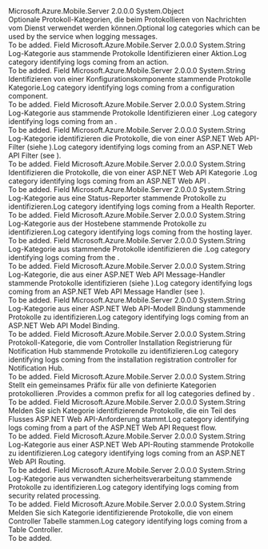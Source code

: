 <Type Name="LogCategories" FullName="Microsoft.Azure.Mobile.Server.LogCategories">
  <TypeSignature Language="C#" Value="public static class LogCategories" />
  <TypeSignature Language="ILAsm" Value=".class public auto ansi abstract sealed beforefieldinit LogCategories extends System.Object" />
  <TypeSignature Language="DocId" Value="T:Microsoft.Azure.Mobile.Server.LogCategories" />
  <TypeSignature Language="VB.NET" Value="Public Class LogCategories" />
  <TypeSignature Language="F#" Value="type LogCategories = class" />
  <AssemblyInfo>
    <AssemblyName>Microsoft.Azure.Mobile.Server</AssemblyName>
    <AssemblyVersion>2.0.0.0</AssemblyVersion>
  </AssemblyInfo>
  <Base>
    <BaseTypeName>System.Object</BaseTypeName>
  </Base>
  <Interfaces />
  <Docs>
    <summary>
            <span data-ttu-id="c9b68-101">Optionale Protokoll-Kategorien, die beim Protokollieren von Nachrichten vom Dienst verwendet werden können.</span><span class="sxs-lookup"><span data-stu-id="c9b68-101">Optional log categories which can be used by the service when logging messages.</span></span>
            </summary>
    <remarks>To be added.</remarks>
  </Docs>
  <Members>
    <Member MemberName="Action">
      <MemberSignature Language="C#" Value="public static readonly string Action;" />
      <MemberSignature Language="ILAsm" Value=".field public static initonly string Action" />
      <MemberSignature Language="DocId" Value="F:Microsoft.Azure.Mobile.Server.LogCategories.Action" />
      <MemberSignature Language="VB.NET" Value="Public Shared ReadOnly Action As String " />
      <MemberSignature Language="F#" Value=" staticval mutable Action : string" Usage="Microsoft.Azure.Mobile.Server.LogCategories.Action" />
      <MemberType>Field</MemberType>
      <AssemblyInfo>
        <AssemblyName>Microsoft.Azure.Mobile.Server</AssemblyName>
        <AssemblyVersion>2.0.0.0</AssemblyVersion>
      </AssemblyInfo>
      <ReturnValue>
        <ReturnType>System.String</ReturnType>
      </ReturnValue>
      <Docs>
        <summary>
            <span data-ttu-id="c9b68-102">Log-Kategorie aus stammende Protokolle Identifizieren einer <see cref="T:System.Web.Http.ApiController" /> Aktion.</span><span class="sxs-lookup"><span data-stu-id="c9b68-102">Log category identifying logs coming from an <see cref="T:System.Web.Http.ApiController" /> action.</span></span>
            </summary>
        <remarks>To be added.</remarks>
      </Docs>
    </Member>
    <Member MemberName="Config">
      <MemberSignature Language="C#" Value="public static readonly string Config;" />
      <MemberSignature Language="ILAsm" Value=".field public static initonly string Config" />
      <MemberSignature Language="DocId" Value="F:Microsoft.Azure.Mobile.Server.LogCategories.Config" />
      <MemberSignature Language="VB.NET" Value="Public Shared ReadOnly Config As String " />
      <MemberSignature Language="F#" Value=" staticval mutable Config : string" Usage="Microsoft.Azure.Mobile.Server.LogCategories.Config" />
      <MemberType>Field</MemberType>
      <AssemblyInfo>
        <AssemblyName>Microsoft.Azure.Mobile.Server</AssemblyName>
        <AssemblyVersion>2.0.0.0</AssemblyVersion>
      </AssemblyInfo>
      <ReturnValue>
        <ReturnType>System.String</ReturnType>
      </ReturnValue>
      <Docs>
        <summary>
            <span data-ttu-id="c9b68-103">Identifizieren von einer Konfigurationskomponente stammende Protokolle Kategorie.</span><span class="sxs-lookup"><span data-stu-id="c9b68-103">Log category identifying logs coming from a configuration component.</span></span>
            </summary>
        <remarks>To be added.</remarks>
      </Docs>
    </Member>
    <Member MemberName="Controllers">
      <MemberSignature Language="C#" Value="public static readonly string Controllers;" />
      <MemberSignature Language="ILAsm" Value=".field public static initonly string Controllers" />
      <MemberSignature Language="DocId" Value="F:Microsoft.Azure.Mobile.Server.LogCategories.Controllers" />
      <MemberSignature Language="VB.NET" Value="Public Shared ReadOnly Controllers As String " />
      <MemberSignature Language="F#" Value=" staticval mutable Controllers : string" Usage="Microsoft.Azure.Mobile.Server.LogCategories.Controllers" />
      <MemberType>Field</MemberType>
      <AssemblyInfo>
        <AssemblyName>Microsoft.Azure.Mobile.Server</AssemblyName>
        <AssemblyVersion>2.0.0.0</AssemblyVersion>
      </AssemblyInfo>
      <ReturnValue>
        <ReturnType>System.String</ReturnType>
      </ReturnValue>
      <Docs>
        <summary>
            <span data-ttu-id="c9b68-104">Log-Kategorie aus stammende Protokolle Identifizieren einer <see cref="T:System.Web.Http.ApiController" />.</span><span class="sxs-lookup"><span data-stu-id="c9b68-104">Log category identifying logs coming from an <see cref="T:System.Web.Http.ApiController" />.</span></span>
            </summary>
        <remarks>To be added.</remarks>
      </Docs>
    </Member>
    <Member MemberName="Filters">
      <MemberSignature Language="C#" Value="public static readonly string Filters;" />
      <MemberSignature Language="ILAsm" Value=".field public static initonly string Filters" />
      <MemberSignature Language="DocId" Value="F:Microsoft.Azure.Mobile.Server.LogCategories.Filters" />
      <MemberSignature Language="VB.NET" Value="Public Shared ReadOnly Filters As String " />
      <MemberSignature Language="F#" Value=" staticval mutable Filters : string" Usage="Microsoft.Azure.Mobile.Server.LogCategories.Filters" />
      <MemberType>Field</MemberType>
      <AssemblyInfo>
        <AssemblyName>Microsoft.Azure.Mobile.Server</AssemblyName>
        <AssemblyVersion>2.0.0.0</AssemblyVersion>
      </AssemblyInfo>
      <ReturnValue>
        <ReturnType>System.String</ReturnType>
      </ReturnValue>
      <Docs>
        <summary>
            <span data-ttu-id="c9b68-105">Log-Kategorie identifizieren die Protokolle, die von einer ASP.NET Web API-Filter (siehe <see cref="T:System.Web.Http.Filters.IFilter" />).</span><span class="sxs-lookup"><span data-stu-id="c9b68-105">Log category identifying logs coming from an ASP.NET Web API Filter (see <see cref="T:System.Web.Http.Filters.IFilter" />).</span></span>
            </summary>
        <remarks>To be added.</remarks>
      </Docs>
    </Member>
    <Member MemberName="Formatting">
      <MemberSignature Language="C#" Value="public static readonly string Formatting;" />
      <MemberSignature Language="ILAsm" Value=".field public static initonly string Formatting" />
      <MemberSignature Language="DocId" Value="F:Microsoft.Azure.Mobile.Server.LogCategories.Formatting" />
      <MemberSignature Language="VB.NET" Value="Public Shared ReadOnly Formatting As String " />
      <MemberSignature Language="F#" Value=" staticval mutable Formatting : string" Usage="Microsoft.Azure.Mobile.Server.LogCategories.Formatting" />
      <MemberType>Field</MemberType>
      <AssemblyInfo>
        <AssemblyName>Microsoft.Azure.Mobile.Server</AssemblyName>
        <AssemblyVersion>2.0.0.0</AssemblyVersion>
      </AssemblyInfo>
      <ReturnValue>
        <ReturnType>System.String</ReturnType>
      </ReturnValue>
      <Docs>
        <summary>
            <span data-ttu-id="c9b68-106">Identifizieren die Protokolle, die von einer ASP.NET Web API Kategorie <see cref="T:System.Net.Http.Formatting.MediaTypeFormatter" />.</span><span class="sxs-lookup"><span data-stu-id="c9b68-106">Log category identifying logs coming from an ASP.NET Web API <see cref="T:System.Net.Http.Formatting.MediaTypeFormatter" />.</span></span>
            </summary>
        <remarks>To be added.</remarks>
      </Docs>
    </Member>
    <Member MemberName="HealthReporter">
      <MemberSignature Language="C#" Value="public static readonly string HealthReporter;" />
      <MemberSignature Language="ILAsm" Value=".field public static initonly string HealthReporter" />
      <MemberSignature Language="DocId" Value="F:Microsoft.Azure.Mobile.Server.LogCategories.HealthReporter" />
      <MemberSignature Language="VB.NET" Value="Public Shared ReadOnly HealthReporter As String " />
      <MemberSignature Language="F#" Value=" staticval mutable HealthReporter : string" Usage="Microsoft.Azure.Mobile.Server.LogCategories.HealthReporter" />
      <MemberType>Field</MemberType>
      <AssemblyInfo>
        <AssemblyName>Microsoft.Azure.Mobile.Server</AssemblyName>
        <AssemblyVersion>2.0.0.0</AssemblyVersion>
      </AssemblyInfo>
      <ReturnValue>
        <ReturnType>System.String</ReturnType>
      </ReturnValue>
      <Docs>
        <summary>
            <span data-ttu-id="c9b68-107">Log-Kategorie aus eine Status-Reporter stammende Protokolle zu identifizieren.</span><span class="sxs-lookup"><span data-stu-id="c9b68-107">Log category identifying logs coming from a Health Reporter.</span></span>
            </summary>
        <remarks>To be added.</remarks>
      </Docs>
    </Member>
    <Member MemberName="Hosting">
      <MemberSignature Language="C#" Value="public static readonly string Hosting;" />
      <MemberSignature Language="ILAsm" Value=".field public static initonly string Hosting" />
      <MemberSignature Language="DocId" Value="F:Microsoft.Azure.Mobile.Server.LogCategories.Hosting" />
      <MemberSignature Language="VB.NET" Value="Public Shared ReadOnly Hosting As String " />
      <MemberSignature Language="F#" Value=" staticval mutable Hosting : string" Usage="Microsoft.Azure.Mobile.Server.LogCategories.Hosting" />
      <MemberType>Field</MemberType>
      <AssemblyInfo>
        <AssemblyName>Microsoft.Azure.Mobile.Server</AssemblyName>
        <AssemblyVersion>2.0.0.0</AssemblyVersion>
      </AssemblyInfo>
      <ReturnValue>
        <ReturnType>System.String</ReturnType>
      </ReturnValue>
      <Docs>
        <summary>
            <span data-ttu-id="c9b68-108">Log-Kategorie aus der Hostebene stammende Protokolle zu identifizieren.</span><span class="sxs-lookup"><span data-stu-id="c9b68-108">Log category identifying logs coming from the hosting layer.</span></span>
            </summary>
        <remarks>To be added.</remarks>
      </Docs>
    </Member>
    <Member MemberName="JobsController">
      <MemberSignature Language="C#" Value="public static readonly string JobsController;" />
      <MemberSignature Language="ILAsm" Value=".field public static initonly string JobsController" />
      <MemberSignature Language="DocId" Value="F:Microsoft.Azure.Mobile.Server.LogCategories.JobsController" />
      <MemberSignature Language="VB.NET" Value="Public Shared ReadOnly JobsController As String " />
      <MemberSignature Language="F#" Value=" staticval mutable JobsController : string" Usage="Microsoft.Azure.Mobile.Server.LogCategories.JobsController" />
      <MemberType>Field</MemberType>
      <AssemblyInfo>
        <AssemblyName>Microsoft.Azure.Mobile.Server</AssemblyName>
        <AssemblyVersion>2.0.0.0</AssemblyVersion>
      </AssemblyInfo>
      <ReturnValue>
        <ReturnType>System.String</ReturnType>
      </ReturnValue>
      <Docs>
        <summary>
            <span data-ttu-id="c9b68-109">Log-Kategorie aus stammende Protokolle identifizieren die <see cref="F:Microsoft.Azure.Mobile.Server.LogCategories.JobsController" />.</span><span class="sxs-lookup"><span data-stu-id="c9b68-109">Log category identifying logs coming from the <see cref="F:Microsoft.Azure.Mobile.Server.LogCategories.JobsController" />.</span></span>
            </summary>
        <remarks>To be added.</remarks>
      </Docs>
    </Member>
    <Member MemberName="MessageHandlers">
      <MemberSignature Language="C#" Value="public static readonly string MessageHandlers;" />
      <MemberSignature Language="ILAsm" Value=".field public static initonly string MessageHandlers" />
      <MemberSignature Language="DocId" Value="F:Microsoft.Azure.Mobile.Server.LogCategories.MessageHandlers" />
      <MemberSignature Language="VB.NET" Value="Public Shared ReadOnly MessageHandlers As String " />
      <MemberSignature Language="F#" Value=" staticval mutable MessageHandlers : string" Usage="Microsoft.Azure.Mobile.Server.LogCategories.MessageHandlers" />
      <MemberType>Field</MemberType>
      <AssemblyInfo>
        <AssemblyName>Microsoft.Azure.Mobile.Server</AssemblyName>
        <AssemblyVersion>2.0.0.0</AssemblyVersion>
      </AssemblyInfo>
      <ReturnValue>
        <ReturnType>System.String</ReturnType>
      </ReturnValue>
      <Docs>
        <summary>
            <span data-ttu-id="c9b68-110">Log-Kategorie, die aus einer ASP.NET Web API Message-Handler stammende Protokolle identifizieren (siehe <see cref="T:System.Net.Http.DelegatingHandler" />).</span><span class="sxs-lookup"><span data-stu-id="c9b68-110">Log category identifying logs coming from an ASP.NET Web API Message Handler (see <see cref="T:System.Net.Http.DelegatingHandler" />).</span></span>
            </summary>
        <remarks>To be added.</remarks>
      </Docs>
    </Member>
    <Member MemberName="ModelBinding">
      <MemberSignature Language="C#" Value="public static readonly string ModelBinding;" />
      <MemberSignature Language="ILAsm" Value=".field public static initonly string ModelBinding" />
      <MemberSignature Language="DocId" Value="F:Microsoft.Azure.Mobile.Server.LogCategories.ModelBinding" />
      <MemberSignature Language="VB.NET" Value="Public Shared ReadOnly ModelBinding As String " />
      <MemberSignature Language="F#" Value=" staticval mutable ModelBinding : string" Usage="Microsoft.Azure.Mobile.Server.LogCategories.ModelBinding" />
      <MemberType>Field</MemberType>
      <AssemblyInfo>
        <AssemblyName>Microsoft.Azure.Mobile.Server</AssemblyName>
        <AssemblyVersion>2.0.0.0</AssemblyVersion>
      </AssemblyInfo>
      <ReturnValue>
        <ReturnType>System.String</ReturnType>
      </ReturnValue>
      <Docs>
        <summary>
            <span data-ttu-id="c9b68-111">Log-Kategorie aus einer ASP.NET Web API-Modell Bindung stammende Protokolle zu identifizieren.</span><span class="sxs-lookup"><span data-stu-id="c9b68-111">Log category identifying logs coming from an ASP.NET Web API Model Binding.</span></span>
            </summary>
        <remarks>To be added.</remarks>
      </Docs>
    </Member>
    <Member MemberName="NotificationControllers">
      <MemberSignature Language="C#" Value="public static readonly string NotificationControllers;" />
      <MemberSignature Language="ILAsm" Value=".field public static initonly string NotificationControllers" />
      <MemberSignature Language="DocId" Value="F:Microsoft.Azure.Mobile.Server.LogCategories.NotificationControllers" />
      <MemberSignature Language="VB.NET" Value="Public Shared ReadOnly NotificationControllers As String " />
      <MemberSignature Language="F#" Value=" staticval mutable NotificationControllers : string" Usage="Microsoft.Azure.Mobile.Server.LogCategories.NotificationControllers" />
      <MemberType>Field</MemberType>
      <AssemblyInfo>
        <AssemblyName>Microsoft.Azure.Mobile.Server</AssemblyName>
        <AssemblyVersion>2.0.0.0</AssemblyVersion>
      </AssemblyInfo>
      <ReturnValue>
        <ReturnType>System.String</ReturnType>
      </ReturnValue>
      <Docs>
        <summary>
            <span data-ttu-id="c9b68-112">Protokoll-Kategorie, die vom Controller Installation Registrierung für Notification Hub stammende Protokolle zu identifizieren.</span><span class="sxs-lookup"><span data-stu-id="c9b68-112">Log category identifying logs coming from the installation registration controller for Notification Hub.</span></span>
            </summary>
        <remarks>To be added.</remarks>
      </Docs>
    </Member>
    <Member MemberName="Prefix">
      <MemberSignature Language="C#" Value="public static readonly string Prefix;" />
      <MemberSignature Language="ILAsm" Value=".field public static initonly string Prefix" />
      <MemberSignature Language="DocId" Value="F:Microsoft.Azure.Mobile.Server.LogCategories.Prefix" />
      <MemberSignature Language="VB.NET" Value="Public Shared ReadOnly Prefix As String " />
      <MemberSignature Language="F#" Value=" staticval mutable Prefix : string" Usage="Microsoft.Azure.Mobile.Server.LogCategories.Prefix" />
      <MemberType>Field</MemberType>
      <AssemblyInfo>
        <AssemblyName>Microsoft.Azure.Mobile.Server</AssemblyName>
        <AssemblyVersion>2.0.0.0</AssemblyVersion>
      </AssemblyInfo>
      <ReturnValue>
        <ReturnType>System.String</ReturnType>
      </ReturnValue>
      <Docs>
        <summary>
            <span data-ttu-id="c9b68-113">Stellt ein gemeinsames Präfix für alle von definierte Kategorien protokollieren <see cref="T:Microsoft.Azure.Mobile.Server.LogCategories" />.</span><span class="sxs-lookup"><span data-stu-id="c9b68-113">Provides a common prefix for all log categories defined by <see cref="T:Microsoft.Azure.Mobile.Server.LogCategories" />.</span></span>
            </summary>
        <remarks>To be added.</remarks>
      </Docs>
    </Member>
    <Member MemberName="Request">
      <MemberSignature Language="C#" Value="public static readonly string Request;" />
      <MemberSignature Language="ILAsm" Value=".field public static initonly string Request" />
      <MemberSignature Language="DocId" Value="F:Microsoft.Azure.Mobile.Server.LogCategories.Request" />
      <MemberSignature Language="VB.NET" Value="Public Shared ReadOnly Request As String " />
      <MemberSignature Language="F#" Value=" staticval mutable Request : string" Usage="Microsoft.Azure.Mobile.Server.LogCategories.Request" />
      <MemberType>Field</MemberType>
      <AssemblyInfo>
        <AssemblyName>Microsoft.Azure.Mobile.Server</AssemblyName>
        <AssemblyVersion>2.0.0.0</AssemblyVersion>
      </AssemblyInfo>
      <ReturnValue>
        <ReturnType>System.String</ReturnType>
      </ReturnValue>
      <Docs>
        <summary>
            <span data-ttu-id="c9b68-114">Melden Sie sich Kategorie identifizierende Protokolle, die ein Teil des Flusses ASP.NET Web API-Anforderung stammt.</span><span class="sxs-lookup"><span data-stu-id="c9b68-114">Log category identifying logs coming from a part of the ASP.NET Web API Request flow.</span></span>
            </summary>
        <remarks>To be added.</remarks>
      </Docs>
    </Member>
    <Member MemberName="Routing">
      <MemberSignature Language="C#" Value="public static readonly string Routing;" />
      <MemberSignature Language="ILAsm" Value=".field public static initonly string Routing" />
      <MemberSignature Language="DocId" Value="F:Microsoft.Azure.Mobile.Server.LogCategories.Routing" />
      <MemberSignature Language="VB.NET" Value="Public Shared ReadOnly Routing As String " />
      <MemberSignature Language="F#" Value=" staticval mutable Routing : string" Usage="Microsoft.Azure.Mobile.Server.LogCategories.Routing" />
      <MemberType>Field</MemberType>
      <AssemblyInfo>
        <AssemblyName>Microsoft.Azure.Mobile.Server</AssemblyName>
        <AssemblyVersion>2.0.0.0</AssemblyVersion>
      </AssemblyInfo>
      <ReturnValue>
        <ReturnType>System.String</ReturnType>
      </ReturnValue>
      <Docs>
        <summary>
            <span data-ttu-id="c9b68-115">Log-Kategorie aus einer ASP.NET Web API-Routing stammende Protokolle zu identifizieren.</span><span class="sxs-lookup"><span data-stu-id="c9b68-115">Log category identifying logs coming from an ASP.NET Web API Routing.</span></span>
            </summary>
        <remarks>To be added.</remarks>
      </Docs>
    </Member>
    <Member MemberName="Security">
      <MemberSignature Language="C#" Value="public static readonly string Security;" />
      <MemberSignature Language="ILAsm" Value=".field public static initonly string Security" />
      <MemberSignature Language="DocId" Value="F:Microsoft.Azure.Mobile.Server.LogCategories.Security" />
      <MemberSignature Language="VB.NET" Value="Public Shared ReadOnly Security As String " />
      <MemberSignature Language="F#" Value=" staticval mutable Security : string" Usage="Microsoft.Azure.Mobile.Server.LogCategories.Security" />
      <MemberType>Field</MemberType>
      <AssemblyInfo>
        <AssemblyName>Microsoft.Azure.Mobile.Server</AssemblyName>
        <AssemblyVersion>2.0.0.0</AssemblyVersion>
      </AssemblyInfo>
      <ReturnValue>
        <ReturnType>System.String</ReturnType>
      </ReturnValue>
      <Docs>
        <summary>
            <span data-ttu-id="c9b68-116">Log-Kategorie aus verwandten sicherheitsverarbeitung stammende Protokolle zu identifizieren.</span><span class="sxs-lookup"><span data-stu-id="c9b68-116">Log category identifying logs coming from security related processing.</span></span>
            </summary>
        <remarks>To be added.</remarks>
      </Docs>
    </Member>
    <Member MemberName="TableControllers">
      <MemberSignature Language="C#" Value="public static readonly string TableControllers;" />
      <MemberSignature Language="ILAsm" Value=".field public static initonly string TableControllers" />
      <MemberSignature Language="DocId" Value="F:Microsoft.Azure.Mobile.Server.LogCategories.TableControllers" />
      <MemberSignature Language="VB.NET" Value="Public Shared ReadOnly TableControllers As String " />
      <MemberSignature Language="F#" Value=" staticval mutable TableControllers : string" Usage="Microsoft.Azure.Mobile.Server.LogCategories.TableControllers" />
      <MemberType>Field</MemberType>
      <AssemblyInfo>
        <AssemblyName>Microsoft.Azure.Mobile.Server</AssemblyName>
        <AssemblyVersion>2.0.0.0</AssemblyVersion>
      </AssemblyInfo>
      <ReturnValue>
        <ReturnType>System.String</ReturnType>
      </ReturnValue>
      <Docs>
        <summary>
            <span data-ttu-id="c9b68-117">Melden Sie sich Kategorie identifizierende Protokolle, die von einem Controller Tabelle stammen.</span><span class="sxs-lookup"><span data-stu-id="c9b68-117">Log category identifying logs coming from a Table Controller.</span></span>
            </summary>
        <remarks>To be added.</remarks>
      </Docs>
    </Member>
  </Members>
</Type>